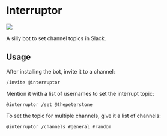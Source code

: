 # Interruptor
![](https://travis-ci.org/thepeterstone/interruptor.svg?branch=master)

A silly bot to set channel topics in Slack.

## Usage

After installing the bot, invite it to a channel:
```
/invite @interruptor
```

Mention it with a list of usernames to set the
interrupt topic:
```
@interruptor /set @thepeterstone
```

To set the topic for multiple channels, give it a list of channels:
```
@interruptor /channels #general #random
```
